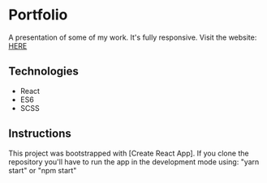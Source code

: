 # Portfolio
A presentation of some of my work. It's fully responsive.
Visit the website: <a href="http://www.teamilas.com/"> HERE </a>

## Technologies
* React  
* ES6
* SCSS

## Instructions
This project was bootstrapped with [Create React App].
If you clone the repository you'll have to run the app in the development mode using: "yarn start" or "npm start"
